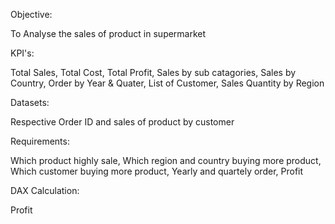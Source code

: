 Objective:

To Analyse the sales of product in supermarket

KPI's:

Total Sales, Total Cost, Total Profit, Sales by sub catagories, Sales by Country, Order by Year & Quater, List of Customer, Sales Quantity by Region

Datasets:

Respective Order ID and sales of product by customer

Requirements:

Which product highly sale, Which region and country buying more product, Which customer buying more product, Yearly and quartely order, Profit

DAX Calculation:

Profit
